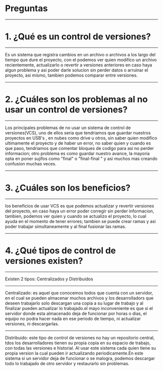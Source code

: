 # Preguntas
***
# 1. ¿Qué es un control de versiones?
***
Es un sistema que registra cambios en un archivo o archivos a los largo del tiempo que dure el proyecto, 
con el podemos ver quien modifico un archivo recientemente, actualizarlo o revertir a versiones anteriores en caso haya algun problema
y asi poder darle solucion sin perder datos o arruinar el proyecto, asi mismo, tambien podemos comparar entre versiones.
***

# 2. ¿Cuáles son los problemas al no usar un control de versiones?
***
Los principales problemas de no usar un sistema de control de versiones(VCS), uno de ellos seria que tendriamos que guardar nuestros proyectos en USB's ,
en nubes como drive u otros, sin saber quien modifico ultimamente el proyecto y de haber un error, no saber quien y cuando es que paso, 
tendriamos que comentar bloques de codigo para asi no perder informacion; otro problema es como guardar nuestro avance, la mayoria opta en poner sujifos 
como "final" o "final-final " y asi muchos mas creando confusion muchas veces.

***

# 3. ¿Cuáles son los beneficios?
***
los beneficios de usar VCS es que podemos actualizar y revertir versiones del proyecto, en caso haya un error poder corregir sin perder informacion, tambien, 
podemos ver quien y cuando se actualizo el proyecto, lo cual ayuda en el momento de tener errores; tambien se puede crear ramas y asi poder trabajar simultaneamente y al final fusionar las ramas.

***

# 4. ¿Qué tipos de control de versiones existen?
***
Existen 2 tipos: Centralizados y Distribuidos
***
Centralizado: es aquel que conocemos todos que cuenta con un servidor, en el cual se pueden almacenar muchos archivos y los desarrolladors que deseen trabajarlo solo descargan
una copia a su lugar de trabajo y al finalizar pueden actualizar lo trabajado.el mayo inconveniente es que si el servidor donde esta almacenado deja de funcionar por horas o dias, el equipo no podra hacer nada en ese periodo de tiempo, ni actualizar versiones, ni descargarlas.
***
Distribuido: este tipo de control de versiones no hay un repositorio central, tdos los desarrolladores tienen su propia copia en su espacio de trabajo, con todas las versiones e historial. Al usar este sistema cada quien tiene su propia version la cual pueden ir actualizando periodicamente.En este sistema si un servidor deja de funcionar o se malogra, podemos descargar todo lo trabajado de otro servidor y restaurarlo sin problemas.




